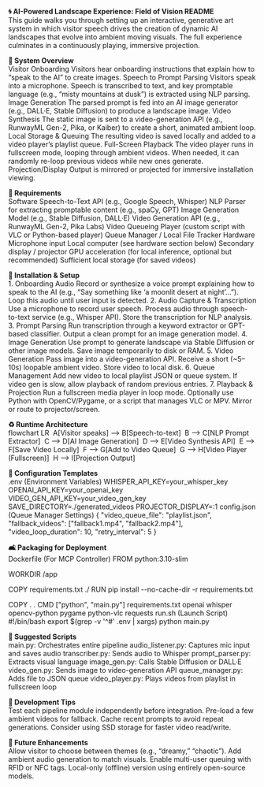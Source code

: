 <b>🌀 AI-Powered Landscape Experience: Field of Vision README</b>
<br>
This guide walks you through setting up an interactive, generative art system in which visitor speech drives the creation of dynamic AI landscapes that evolve into ambient moving visuals. The full experience culminates in a continuously playing, immersive projection.
<p></p>
<b>🎯 System Overview</b>
<br>
Visitor Onboarding Visitors hear onboarding instructions that explain how to “speak to the AI” to create images.
Speech to Prompt Parsing Visitors speak into a microphone. Speech is transcribed to text, and key promptable language (e.g., “misty mountains at dusk”) is extracted using NLP parsing.
<br>
Image Generation The parsed prompt is fed into an AI image generator (e.g., DALL·E, Stable Diffusion) to produce a landscape image.
Video Synthesis The static image is sent to a video-generation API (e.g., RunwayML Gen-2, Pika, or Kaiber) to create a short, animated ambient loop.
Local Storage & Queuing The resulting video is saved locally and added to a video player’s playlist queue.
Full-Screen Playback The video player runs in fullscreen mode, looping through ambient videos. When needed, it can randomly re-loop previous videos while new ones generate.
Projection/Display Output is mirrored or projected for immersive installation viewing.
<p></p>
<b>🧰 Requirements</b>
<br>
Software
Speech-to-Text API (e.g., Google Speech, Whisper)
NLP Parser for extracting promptable content (e.g., spaCy, GPT)
Image Generation Model (e.g., Stable Diffusion, DALL·E)
Video Generation API (e.g., RunwayML Gen-2, Pika Labs)
Video Queueing Player (custom script with VLC or Python-based player)
Queue Manager / Local File Tracker
Hardware
Microphone input
Local computer (see hardware section below)
Secondary display / projector
GPU acceleration (for local inference, optional but recommended)
Sufficient local storage (for saved videos)
<p></p>
<b>🔧 Installation & Setup</b>
<br>
1. Onboarding Audio
Record or synthesize a voice prompt explaining how to speak to the AI (e.g., “Say something like ‘a moonlit desert at night’…”).
Loop this audio until user input is detected.
2. Audio Capture & Transcription
Use a microphone to record user speech.
Process audio through speech-to-text service (e.g., Whisper API).
Store the transcription for NLP analysis.
3. Prompt Parsing
Run transcription through a keyword extractor or GPT-based classifier.
Output a clean prompt for an image generation model.
4. Image Generation
Use prompt to generate landscape via Stable Diffusion or other image models.
Save image temporarily to disk or RAM.
5. Video Generation
Pass image into a video-generation API.
Receive a short (~5–10s) loopable ambient video.
Store video to local disk.
6. Queue Management
Add new video to local playlist JSON or queue system.
If video gen is slow, allow playback of random previous entries.
7. Playback & Projection
Run a fullscreen media player in loop mode.
Optionally use Python with OpenCV/Pygame, or a script that manages VLC or MPV.
Mirror or route to projector/screen.
<p></p>
<b>♻️ Runtime Architecture</b>
<br>
flowchart LR     A[Visitor speaks] --> B[Speech-to-text]     B --> C[NLP Prompt Extractor]     C --> D[AI Image Generation]     D --> E[Video Synthesis API]     E --> F[Save Video Locally]     F --> G[Add to Video Queue]     G --> H[Video Player (Fullscreen)]     H --> I[Projection Output]
<p></p>
<b>📂 Configuration Templates</b>
<br>
.env (Environment Variables)
WHISPER_API_KEY=your_whisper_key
OPENAI_API_KEY=your_openai_key
VIDEO_GEN_API_KEY=your_video_gen_key
SAVE_DIRECTORY=./generated_videos
PROJECTOR_DISPLAY=:1
config.json (Queue Manager Settings)
{
  "video_queue_file": "playlist.json",
  "fallback_videos": ["fallback1.mp4", "fallback2.mp4"],
  "video_loop_duration": 10,
  "retry_interval": 5
}
<p></p>
<b>🛋️ Packaging for Deployment</b>
<br>
Dockerfile (For MCP Controller)
FROM python:3.10-slim

WORKDIR /app

COPY requirements.txt ./
RUN pip install --no-cache-dir -r requirements.txt

COPY . .
CMD ["python", "main.py"]
requirements.txt
openai
whisper
opencv-python
pygame
python-vlc
requests
run.sh (Launch Script)
#!/bin/bash
export $(grep -v '^#' .env | xargs)
python main.py
<p></p>
<b>🔧 Suggested Scripts</b>
<br>
main.py: Orchestrates entire pipeline
audio_listener.py: Captures mic input and saves audio
transcriber.py: Sends audio to Whisper
prompt_parser.py: Extracts visual language
image_gen.py: Calls Stable Diffusion or DALL·E
video_gen.py: Sends image to video-generation API
queue_manager.py: Adds file to JSON queue
video_player.py: Plays videos from playlist in fullscreen loop

<p></p>
<b>🥪 Development Tips</b>
<br>
Test each pipeline module independently before integration.
Pre-load a few ambient videos for fallback.
Cache recent prompts to avoid repeat generations.
Consider using SSD storage for faster video read/write.
<p></p>
<b>🚀 Future Enhancements</b>
<br>
Allow visitor to choose between themes (e.g., “dreamy,” “chaotic”).
Add ambient audio generation to match visuals.
Enable multi-user queuing with RFID or NFC tags.
Local-only (offline) version using entirely open-source models.
